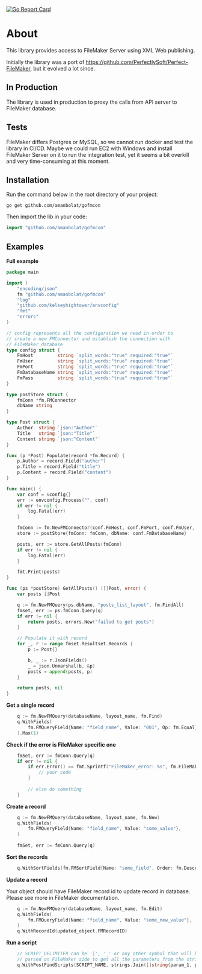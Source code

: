 [![Go Report Card](https://goreportcard.com/badge/github.com/amanbolat/gofmcon)](https://goreportcard.com/report/github.com/amanbolat/gofmcon)

# About

This library provides access to FileMaker Server using XML Web publishing.

Initially the library was a port of https://github.com/PerfectlySoft/Perfect-FileMaker, but it evolved a lot since.

## In Production

The library is used in production to proxy the calls from API server to FileMaker database.

## Tests

FileMaker differs Postgres or MySQL, so we cannot run docker and test the library in CI/CD. Maybe we could run EC2 with
Windows and install FileMaker Server on it to run the integration test, yet it seems a bit overkill and very
time-consuming at this moment.

## Installation

Run the command below in the root directory of your project:

```
go get github.com/amanbolat/gofmcon
```

Then import the lib in your code:

```go
import "github.com/amanbolat/gofmcon"
```

## Examples

**Full example**

```go
package main

import (
	"encoding/json"
	fm "github.com/amanbolat/gofmcon"
	"log"
	"github.com/kelseyhightower/envconfig"
	"fmt"
	"errors"
)

// config represents all the configuration we need in order to
// create a new FMConnector and establish the connection with 
// FileMaker database 
type config struct {
	FmHost         string `split_words:"true" required:"true"`
	FmUser         string `split_words:"true" required:"true"`
	FmPort         string `split_words:"true" required:"true"`
	FmDatabaseName string `split_words:"true" required:"true"`
	FmPass         string `split_words:"true" required:"true"`
}

type postStore struct {
	fmConn *fm.FMConnector
	dbName string
}

type Post struct {
	Author  string `json:"Author"`
	Title   string `json:"Title"`
	Content string `json:"Content"`
}

func (p *Post) Populate(record *fm.Record) {
	p.Author = record.Field("author")
	p.Title = record.Field("title")
	p.Content = record.Field("content")
}

func main() {
	var conf = &config{}
	err := envconfig.Process("", conf)
	if err != nil {
		log.Fatal(err)
	}

	fmConn := fm.NewFMConnector(conf.FmHost, conf.FmPort, conf.FmUser, conf.FmPass)
	store := postStore{fmConn: fmConn, dbName: conf.FmDatabaseName}

	posts, err := store.GetAllPosts(fmConn)
	if err != nil {
		log.Fatal(err)
	}

	fmt.Print(posts)
}

func (ps *postStore) GetAllPosts() ([]Post, error) {
	var posts []Post

	q := fm.NewFMQuery(ps.dbName, "posts_list_layout", fm.FindAll)
	fmset, err := ps.fmConn.Query(q)
	if err != nil {
		return posts, errors.New("failed to get posts")
	}

	// Populate it with record
	for _, r := range fmset.Resultset.Records {
		p := Post{}

		b, _ := r.JsonFields()
		_ = json.Unmarshal(b, &p)
		posts = append(posts, p)
	}

	return posts, nil
}
```

**Get a single record**

```go
    q := fm.NewFMQuery(databaseName, layout_name, fm.Find)
    q.WithFields(
        fm.FMQueryField{Name: "field_name", Value: "001", Op: fm.Equal},
    ).Max(1)
```

**Check if the error is FileMaker specific one**

```go
    fmSet, err := fmConn.Query(q)
    if err != nil {
        if err.Error() == fmt.Sprintf("FileMaker_error: %s", fm.FileMakerErrorCodes[401]) {
            // your code
        }
    
        // else do something
    }
```

**Create a record**

```go
    q := fm.NewFMQuery(databaseName, layout_name, fm.New)
    q.WithFields(
        fm.FMQueryField{Name: "field_name", Value: "some_value"},
    )
    
    fmSet, err := fmConn.Query(q)
```

**Sort the records**

```go
    q.WithSortFields(fm.FMSortField{Name: "some_field", Order: fm.Descending})
```

**Update a record**

Your object should have FileMaker record id to update record in database. Please see more in FileMaker documentation.

```go
    q := fm.NewFMQuery(databaseName, layout_name, fm.Edit)
    q.WithFields(
        fm.FMQueryField{Name: "field_name", Value: "some_new_value"},
    )
    q.WithRecordId(updated_object.FMRecordID)
```

**Run a script**

```go
    // SCRIPT_DELIMITER can be '|', '_' or any other symbol that will be
    // parsed on FileMaker side to get all the parameters from the string
    q.WithPostFindScripts(SCRIPT_NAME, strings.Join([]string{param_1, param_2, param_3}, SCRIPT_DELIMITER))
```
